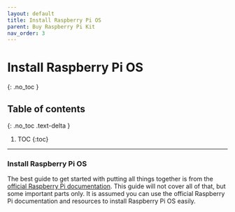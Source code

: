 ```yaml
---
layout: default
title: Install Raspberry Pi OS
parent: Buy Raspberry Pi Kit
nav_order: 3
---
```


# Install Raspberry Pi OS
{: .no_toc }

## Table of contents
{: .no_toc .text-delta }

1. TOC
{:toc}

---

### Install Raspberry Pi OS

The best guide to get started with putting all things together is from the [official Raspberry Pi documentation](https://www.raspberrypi.com/documentation/computers/getting-started.html).
This guide will not cover all of that, but some important parts only. It is assumed you can use the official Raspberry Pi documentation and resources to install Raspberry Pi OS easily.

